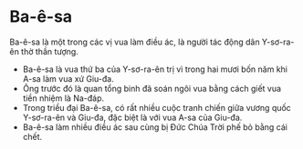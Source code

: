 # Ba-ê-sa

Ba-ê-sa là một trong các vị vua làm điều ác, là người tác động dân Y-sơ-ra-ên thờ thần tượng.
- Ba-ê-sa là vua thứ ba của Y-sơ-ra-ên trị vì trong hai mươi bốn năm khi A-sa làm vua xứ Giu-đa.
- Ông trước đó là quan tổng binh đã soán ngôi vua bằng cách giết vua tiền nhiệm là Na-đáp.
- Trong triều đại Ba-ê-sa, có rất nhiều cuộc tranh chiến giữa vương quốc Y-sơ-ra-ên và Giu-đa, đặc biệt là với vua A-sa của Giu-đa.  
- Ba-ê-sa làm nhiều điều ác sau cùng bị Đức Chúa Trời phế bỏ bằng cái chết.

